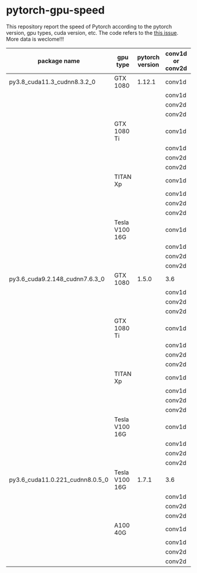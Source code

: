 # pytorch-gpu-speed

This repository report the speed of Pytorch according to the pytorch version, gpu types, cuda version, etc. The code refers to the [this issue](https://github.com/pytorch/pytorch/issues/47039). More data is weclome!!!

|package name| gpu type| pytorch version |  conv1d or conv2d | benchmark | result(ms/iter) |
|-----------|-----------|-----------|-----------|-----------|-----------|
|py3.8_cuda11.3_cudnn8.3.2_0| GTX 1080| 1.12.1| conv1d| False | 0.270|
||||conv1d|True|0.269|
||||conv2d|False|2.883|
||||conv2d|True|2.844|
||GTX 1080 Ti||conv1d|False|0.283|
||||conv1d|True|0.281|
||||conv2d|False|2.225|
||||conv2d|True|2.079|
||TITAN Xp||conv1d|False|0.282|
||||conv1d|True|0.277|
||||conv2d|False|2.069|
||||conv2d|True|1.951|
||Tesla V100 16G||conv1d|False|0.425|
||||conv1d|True|0.421|
||||conv2d|False|1.465|
||||conv2d|True|1.433|
|py3.6_cuda9.2.148_cudnn7.6.3_0| GTX 1080| 1.5.0| 3.6| 9.2| 7.6.3| conv1d| False | 0.313|
||||conv1d|True|0.318|
||||conv2d|False|3.104|
||||conv2d|True|3.089|
||GTX 1080 Ti||conv1d|False|0.262|
||||conv1d|True|0.262|
||||conv2d|False|2.222|
||||conv2d|True|2.188|
||TITAN Xp||conv1d|False|0.268|
||||conv1d|True|0.267|
||||conv2d|False|2.256|
||||conv2d|True|2.083|
||Tesla V100 16G||conv1d|False|0.484|
||||conv1d|True|0.491|
||||conv2d|False|1.759|
||||conv2d|True|1.716|
|py3.6_cuda11.0.221_cudnn8.0.5_0| Tesla V100 16G| 1.7.1| 3.6| 11.0| 8.0.5| conv1d| False | 0.675|
||||conv1d|True|0.616|
||||conv2d|False|6.487|
||||conv2d|True|6.483|
||A100 40G||conv1d|False|0.825|
||||conv1d|True|0.457|
||||conv2d|False|1.801|
||||conv2d|True|1.457|